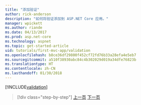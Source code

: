 ```yaml
---
title: "添加验证"
author: rick-anderson
description: "如何将验证添加到 ASP.NET Core 应用。"
manager: wpickett
ms.author: riande
ms.date: 04/13/2017
ms.prod: asp.net-core
ms.technology: aspnet
ms.topic: get-started-article
uid: tutorials/first-mvc-app/validation
ms.openlocfilehash: b8ce36df29800f452cf72fd76b33a28efa4e5eb7
ms.sourcegitcommit: a510f38930abc84c4b302029d019a34dfe76823b
ms.translationtype: HT
ms.contentlocale: zh-CN
ms.lasthandoff: 01/30/2018
---
```

[!INCLUDE[validation](../../includes/mvc-intro/validation.md)]

>[!div class="step-by-step"]
[上一页](new-field.md)
[下一页](details.md)  
